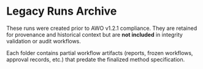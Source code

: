 # Legacy Runs Archive

These runs were created prior to AWO v1.2.1 compliance.
They are retained for provenance and historical context but are **not included** in integrity validation or audit workflows.

Each folder contains partial workflow artifacts (reports, frozen workflows, approval records, etc.) that predate the finalized method specification.
